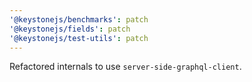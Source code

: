 ```yaml
---
'@keystonejs/benchmarks': patch
'@keystonejs/fields': patch
'@keystonejs/test-utils': patch
---
```


Refactored internals to use `server-side-graphql-client`.
